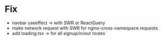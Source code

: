 # Fix

- navbar useeffect -> with SWR or ReactQuery
- make network request with SWR for nginx-cross-namespace requests
- add loading.tsx -> for all signup/in/out routes
